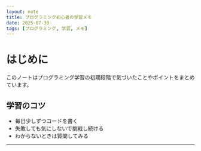 ```yaml
---
layout: note
title: プログラミング初心者の学習メモ
date: 2025-07-30
tags: [プログラミング, 学習, メモ]
---
```


# はじめに

このノートはプログラミング学習の初期段階で気づいたことやポイントをまとめています。

## 学習のコツ

- 毎日少しずつコードを書く
- 失敗しても気にしないで挑戦し続ける
- わからないときは質問してみる

---
